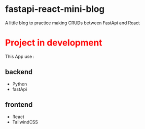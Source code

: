 # fastapi-react-mini-blog

A little blog to practice making CRUDs between FastApi and React

# <span style="color: red;">Project in development</span>

This App use :

## backend

- Python
- fastApi

## frontend

- React
- TailwindCSS

